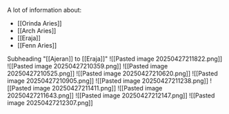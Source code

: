 A lot of information about:
- [[Orinda Aries]]
- [[Arch Aries]]
- [[Eraja]]
- [[Fenn Aries]]

Subheading "[[Ajeran]] to [[Eraja]]"
![[Pasted image 20250427211822.png]]
![[Pasted image 20250427210359.png]]
![[Pasted image 20250427210525.png]]
![[Pasted image 20250427210620.png]]
![[Pasted image 20250427210905.png]]
![[Pasted image 20250427211238.png]]
![[Pasted image 20250427211411.png]]
![[Pasted image 20250427211643.png]]
![[Pasted image 20250427212147.png]]
![[Pasted image 20250427212307.png]]